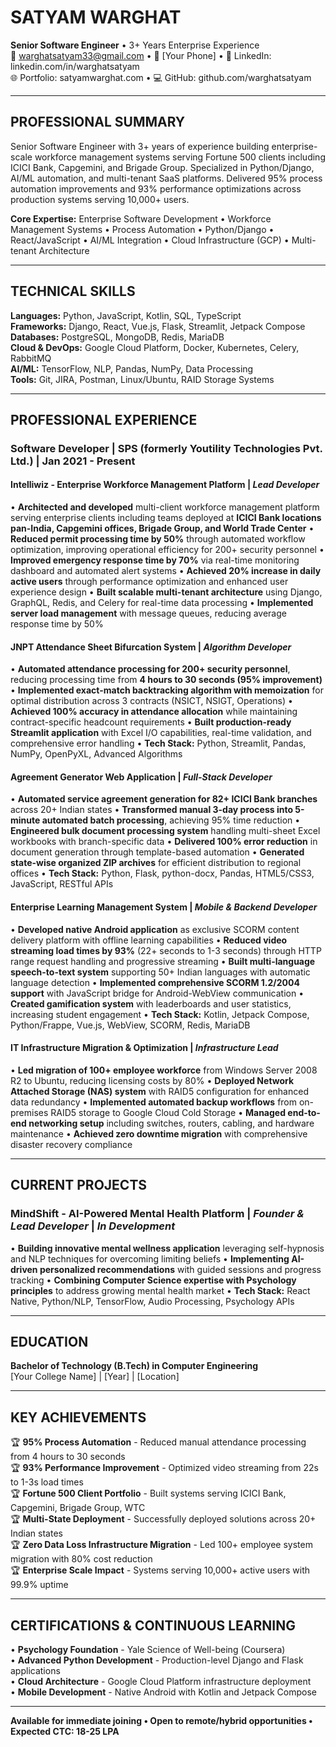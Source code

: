 # SATYAM WARGHAT
**Senior Software Engineer** • 3+ Years Enterprise Experience  
📧 warghatsatyam33@gmail.com • 📱 [Your Phone] • 💼 LinkedIn: linkedin.com/in/warghatsatyam  
🌐 Portfolio: satyamwarghat.com • 💻 GitHub: github.com/warghatsatyam

---

## PROFESSIONAL SUMMARY
Senior Software Engineer with 3+ years of experience building enterprise-scale workforce management systems serving Fortune 500 clients including ICICI Bank, Capgemini, and Brigade Group. Specialized in Python/Django, AI/ML automation, and multi-tenant SaaS platforms. Delivered 95% process automation improvements and 93% performance optimizations across production systems serving 10,000+ users.

**Core Expertise:** Enterprise Software Development • Workforce Management Systems • Process Automation • Python/Django • React/JavaScript • AI/ML Integration • Cloud Infrastructure (GCP) • Multi-tenant Architecture

---

## TECHNICAL SKILLS

**Languages:** Python, JavaScript, Kotlin, SQL, TypeScript  
**Frameworks:** Django, React, Vue.js, Flask, Streamlit, Jetpack Compose  
**Databases:** PostgreSQL, MongoDB, Redis, MariaDB  
**Cloud & DevOps:** Google Cloud Platform, Docker, Kubernetes, Celery, RabbitMQ  
**AI/ML:** TensorFlow, NLP, Pandas, NumPy, Data Processing  
**Tools:** Git, JIRA, Postman, Linux/Ubuntu, RAID Storage Systems

---

## PROFESSIONAL EXPERIENCE

### **Software Developer** | **SPS (formerly Youtility Technologies Pvt. Ltd.)** | **Jan 2021 - Present**

#### **Intelliwiz - Enterprise Workforce Management Platform** | *Lead Developer*
• **Architected and developed** multi-client workforce management platform serving enterprise clients including teams deployed at **ICICI Bank locations pan-India, Capgemini offices, Brigade Group, and World Trade Center**
• **Reduced permit processing time by 50%** through automated workflow optimization, improving operational efficiency for 200+ security personnel
• **Improved emergency response time by 70%** via real-time monitoring dashboard and automated alert systems
• **Achieved 20% increase in daily active users** through performance optimization and enhanced user experience design
• **Built scalable multi-tenant architecture** using Django, GraphQL, Redis, and Celery for real-time data processing
• **Implemented server load management** with message queues, reducing average response time by 50%

#### **JNPT Attendance Sheet Bifurcation System** | *Algorithm Developer*
• **Automated attendance processing for 200+ security personnel**, reducing processing time from **4 hours to 30 seconds (95% improvement)**
• **Implemented exact-match backtracking algorithm with memoization** for optimal distribution across 3 contracts (NSICT, NSIGT, Operations)
• **Achieved 100% accuracy in attendance allocation** while maintaining contract-specific headcount requirements
• **Built production-ready Streamlit application** with Excel I/O capabilities, real-time validation, and comprehensive error handling
• **Tech Stack:** Python, Streamlit, Pandas, NumPy, OpenPyXL, Advanced Algorithms

#### **Agreement Generator Web Application** | *Full-Stack Developer*
• **Automated service agreement generation for 82+ ICICI Bank branches** across 20+ Indian states
• **Transformed manual 3-day process into 5-minute automated batch processing**, achieving 95% time reduction
• **Engineered bulk document processing system** handling multi-sheet Excel workbooks with branch-specific data
• **Delivered 100% error reduction** in document generation through template-based automation
• **Generated state-wise organized ZIP archives** for efficient distribution to regional offices
• **Tech Stack:** Python, Flask, python-docx, Pandas, HTML5/CSS3, JavaScript, RESTful APIs

#### **Enterprise Learning Management System** | *Mobile & Backend Developer*
• **Developed native Android application** as exclusive SCORM content delivery platform with offline learning capabilities
• **Reduced video streaming load times by 93%** (22+ seconds to 1-3 seconds) through HTTP range request handling and progressive streaming
• **Built multi-language speech-to-text system** supporting 50+ Indian languages with automatic language detection
• **Implemented comprehensive SCORM 1.2/2004 support** with JavaScript bridge for Android-WebView communication
• **Created gamification system** with leaderboards and user statistics, increasing student engagement
• **Tech Stack:** Kotlin, Jetpack Compose, Python/Frappe, Vue.js, WebView, SCORM, Redis, MariaDB

#### **IT Infrastructure Migration & Optimization** | *Infrastructure Lead*
• **Led migration of 100+ employee workforce** from Windows Server 2008 R2 to Ubuntu, reducing licensing costs by 80%
• **Deployed Network Attached Storage (NAS) system** with RAID5 configuration for enhanced data redundancy
• **Implemented automated backup workflows** from on-premises RAID5 storage to Google Cloud Cold Storage
• **Managed end-to-end networking setup** including switches, routers, cabling, and hardware maintenance
• **Achieved zero downtime migration** with comprehensive disaster recovery compliance

---

## CURRENT PROJECTS

### **MindShift - AI-Powered Mental Health Platform** | *Founder & Lead Developer* | *In Development*
• **Building innovative mental wellness application** leveraging self-hypnosis and NLP techniques for overcoming limiting beliefs
• **Implementing AI-driven personalized recommendations** with guided sessions and progress tracking
• **Combining Computer Science expertise with Psychology principles** to address growing mental health market
• **Tech Stack:** React Native, Python/NLP, TensorFlow, Audio Processing, Psychology APIs

---

## EDUCATION

**Bachelor of Technology (B.Tech) in Computer Engineering**  
[Your College Name] | [Year] | [Location]

---

## KEY ACHIEVEMENTS

🏆 **95% Process Automation** - Reduced manual attendance processing from 4 hours to 30 seconds  
🏆 **93% Performance Improvement** - Optimized video streaming from 22s to 1-3s load times  
🏆 **Fortune 500 Client Portfolio** - Built systems serving ICICI Bank, Capgemini, Brigade Group, WTC  
🏆 **Multi-State Deployment** - Successfully deployed solutions across 20+ Indian states  
🏆 **Zero Data Loss Infrastructure Migration** - Led 100+ employee system migration with 80% cost reduction  
🏆 **Enterprise Scale Impact** - Systems serving 10,000+ active users with 99.9% uptime

---

## CERTIFICATIONS & CONTINUOUS LEARNING

• **Psychology Foundation** - Yale Science of Well-being (Coursera)  
• **Advanced Python Development** - Production-level Django and Flask applications  
• **Cloud Architecture** - Google Cloud Platform infrastructure deployment  
• **Mobile Development** - Native Android with Kotlin and Jetpack Compose  

---

**Available for immediate joining • Open to remote/hybrid opportunities • Expected CTC: 18-25 LPA**
